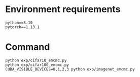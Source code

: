 # Environment requirements
```
python==3.10
pytorch==1.13.1
```

# Command
```
python exp/cifar10_emcmc.py
python exp/cifar100_emcmc.py
CUDA_VISIBLE_DEVICES=0,1,2,3 python exp/imagenet_emcmc.py
```

